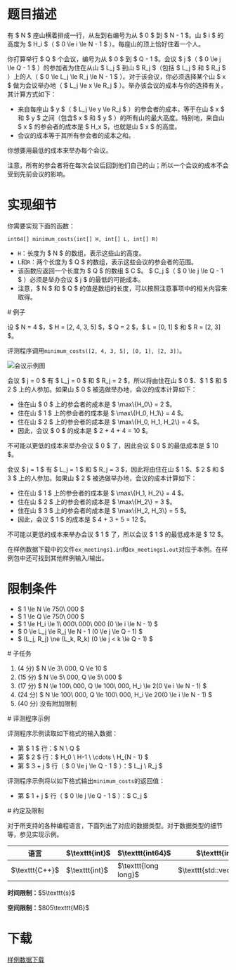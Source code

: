 # 题目描述

<p>有 $ N $ 座山横着排成一行，从左到右编号为从 $ 0 $ 到 $ N - 1 $。山 $ i $ 的高度为 $ H_i $（ $ 0 \le i \le N - 1 $ ）。每座山的顶上恰好住着一个人。</p>
<p>你打算举行 $ Q $ 个会议，编号为从 $ 0 $ 到 $ Q - 1 $。会议 $ j $（ $ 0 \le j \le Q - 1 $ ）的参加者为住在从山 $ L_j $ 到山 $ R_j $（包括 $ L_j $ 和 $ R_j $ ）上的人（ $ 0 \le L_j \le R_j \le N - 1 $ ）。对于该会议，你必须选择某个山 $ x $ 做为会议举办地（ $ L_j \le x \le R_j $ ）。举办该会议的成本与你的选择有关，其计算方式如下：</p>
<ul><li>来自每座山 $ y $（ $ L_j \le y \le R_j $ ）的参会者的成本，等于在山 $ x $ 和 $ y $ 之间（包含$ x $ 和 $ y $ ）的所有山的最大高度。特别地，来自山 $ x $ 的参会者的成本是 $ H_x $，也就是山 $ x $ 的高度。</li>
<li>会议的成本等于其所有参会者的成本之和。</li>
</ul><p>你想要用最低的成本来举办每个会议。</p>
<p>注意，所有的参会者将在每次会议后回到他们自己的山；所以一个会议的成本不会受到先前会议的影响。</p>

# 实现细节


<p>你需要实现下面的函数：</p>
<pre><code class="sh_cpp">int64[] minimum_costs(int[] H, int[] L, int[] R)</code></pre>
<ul><li><code>H</code>：长度为 $ N $ 的数组，表示这些山的高度。</li>
<li><code>L</code>和<code>R</code>：两个长度为 $ Q $ 的数组，表示这些会议的参会者的范围。</li>
<li>该函数应返回一个长度为 $ Q $ 的数组 $ C $。 $ C_j $（ $ 0 \le j \le Q - 1 $ ）必须是举办会议 $ j $ 的最低的可能成本。</li>
<li>注意，$ N $ 和 $ Q $ 的值是数组的长度，可以按照注意事项中的相关内容来取得。</li>
</ul>
# 例子


<p>设 $ N = 4 $，$ H = [2, 4, 3, 5] $，$ Q = 2 $，$ L = [0, 1] $ 和 $ R = [2, 3] $。</p>
<p>评测程序调用<code>minimum_costs([2, 4, 3, 5], [0, 1], [2, 3])</code>。</p>
<p><img class="img-responsive center-block" src="//img.uoj.ac/problem/410/huiyi.png" alt="会议示例图"/></p>
<p>会议 $ j = 0 $ 有 $ L_j = 0 $ 和 $ R_j = 2 $，所以将由住在山 $ 0 $、$ 1 $ 和 $ 2 $ 上的人参加。如果山 $ 0 $ 被选做举办地，会议的成本计算如下：</p>
<ul><li>住在山 $ 0 $ 上的参会者的成本是 $ \max\{H_0\} = 2 $。</li>
<li>住在山 $ 1 $ 上的参会者的成本是 $ \max\{H_0, H_1\} = 4 $。</li>
<li>住在山 $ 2 $ 上的参会者的成本是 $ \max\{H_0, H_1, H_2\} = 4 $。</li>
<li>因此，会议 $ 0 $ 的成本是 $ 2 + 4 + 4 = 10 $。</li>
</ul><p>不可能以更低的成本来举办会议 $ 0 $ 了，因此会议 $ 0 $ 的最低成本是 $ 10 $。</p>
<p>会议 $ j = 1 $ 有 $ L_j = 1 $ 和 $ R_j = 3 $，因此将由住在山 $ 1 $、$ 2 $ 和 $ 3 $ 上的人参加。如果山 $ 2 $ 被选做举办地，会议的成本计算如下：</p>
<ul><li>住在山 $ 1 $ 上的参会者的成本是 $ \max\{H_1, H_2\} = 4 $。</li>
<li>住在山 $ 2 $ 上的参会者的成本是 $ \max\{H_2\} = 3 $。</li>
<li>住在山 $ 3 $ 上的参会者的成本是 $ \max\{H_2, H_3\} = 5 $。</li>
<li>因此，会议 $ 1 $ 的成本是 $ 4 + 3 + 5 = 12 $。</li>
</ul><p>不可能以更低的成本来举办会议 $ 1 $ 了，所以会议 $ 1 $ 的最低成本是 $ 12 $。</p>
<p>在样例数据下载中的文件<code>ex_meetings1.in</code>和<code>ex_meetings1.out</code>对应于本例。在样例包中还可找到其他样例输入/输出。</p>

# 限制条件


<ul><li>$ 1 \le N \le 750\ 000 $</li>
<li>$ 1 \le Q \le 750\ 000 $</li>
<li>$ 1 \le H_i \le 1\ 000\ 000\ 000 (0 \le i \le N - 1) $</li>
<li>$ 0 \le L_j \le R_j \le N - 1 (0 \le j \le Q - 1) $</li>
<li>$ (L_j, R_j) \ne (L_k, R_k) (0 \le j &lt; k \le Q - 1) $</li>
</ul>
# 子任务


<ol><li>(4 分) $ N \le 3\ 000, Q \le 10 $</li>
<li>(15 分) $ N \le 5\ 000, Q \le 5\ 000 $</li>
<li>(17 分) $ N \le 100\ 000, Q \le 100\ 000, H_i \le 2(0 \le i \le N - 1) $</li>
<li>(24 分) $ N \le 100\ 000, Q \le 100\ 000, H_i \le 20(0 \le i \le N - 1) $</li>
<li>(40 分) 没有附加限制</li>
</ol>
# 评测程序示例


<p>评测程序示例读取如下格式的输入数据：</p>
<ul><li>第 $ 1 $ 行：$ N \ Q $</li>
<li>第 $ 2 $ 行：$ H_0 \ H-1 \ \cdots \ H_{N - 1} $</li>
<li>第 $ 3 + j $ 行（ $ 0 \le j \le Q - 1 $ ）：$ L_j \ R_j $ </li>
</ul><p>评测程序示例将以如下格式输出<code>minimum_costs</code>的返回值：</p>
<ul><li>第 $ 1 + j $ 行（ $ 0 \le j \le Q - 1 $ ）：$ C_j $</li>
</ul>
# 约定及限制


<p>对于所支持的各种编程语言，下面列出了对应的数据类型。对于数据类型的细节等，参见实现示例。</p>
<div class="table-responsive">
<table class="table table-bordered table-text-center table-vertical-middle"><thead><tr><th>语言</th>
<th>$\texttt{int}$</th>
<th>$\texttt{int64}$</th>
<th>$\texttt{int[]}$</th>
<th>数组$a$的长度</th>
<th>$\texttt{string}$</th>
</tr></thead><tbody><tr><td>$\texttt{C++}$</td><td>$\texttt{int}$</td><td>$\texttt{long long}$</td><td>$\texttt{std::vector&lt;int&gt;}$</td><td>$\texttt{a.size()}$</td><td>$\texttt{std::string}$</td></tr></tbody></table></div>

<p><strong>时间限制：</strong>$5\texttt{s}$</p>
<p><strong>空间限制：</strong>$805\texttt{MB}$</p>

# 下载


<p><a href="/download.php?type=problem&amp;id=410">样例数据下载</a></p>
